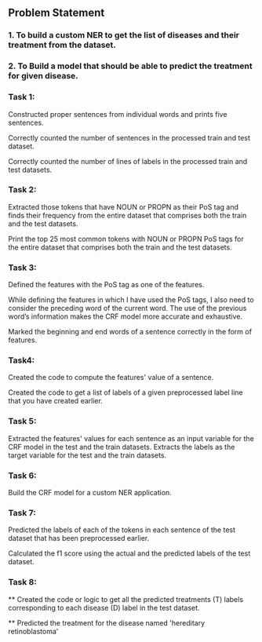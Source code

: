 ## Problem Statement
### 1. To build a custom NER to get the list of diseases and their treatment from the dataset.
### 2. To Build a model that should be able to predict the treatment for given disease.

### Task 1:
Constructed proper sentences from individual words and prints five sentences.

Correctly counted the number of sentences in the processed train and test dataset.

Correctly counted the number of lines of labels in the processed train and test datasets.

### Task 2:
Extracted those tokens that have NOUN or PROPN as their PoS tag and finds their frequency from the entire dataset that comprises both the train and the test datasets.

Print the top 25 most common tokens with NOUN or PROPN PoS tags for the entire dataset that comprises both the train and the test datasets.

### Task 3:
Defined the features with the PoS tag as one of the features.

While defining the features in which I have used the PoS tags, I also need to consider the preceding word of the current word. The use of the previous word’s information makes the CRF model more accurate and exhaustive.

Marked the beginning and end words of a sentence correctly in the form of features.

### Task4:
Created the code to compute the features' value of a sentence.

Created the code to get a list of labels of a given preprocessed label line that you have created earlier.

### Task 5:
Extracted the features' values for each sentence as an input variable for the CRF model in the test and the train datasets. Extracts the labels as the target variable for the test and the train datasets.

### Task 6:
Build the CRF model for a custom NER application.

### Task 7:
Predicted the labels of each of the tokens in each sentence of the test dataset that has been preprocessed earlier.

Calculated the f1 score using the actual and the predicted labels of the test dataset.

### Task 8:
** Created the code or logic to get all the predicted treatments (T) labels corresponding to each disease (D) label in the test dataset.

** Predicted the treatment for the disease named 'hereditary retinoblastoma'
